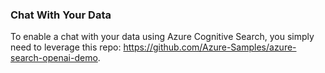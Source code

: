 ### Chat With Your Data

To enable a chat with your data using Azure Cognitive Search, you simply need to leverage this repo: https://github.com/Azure-Samples/azure-search-openai-demo.

